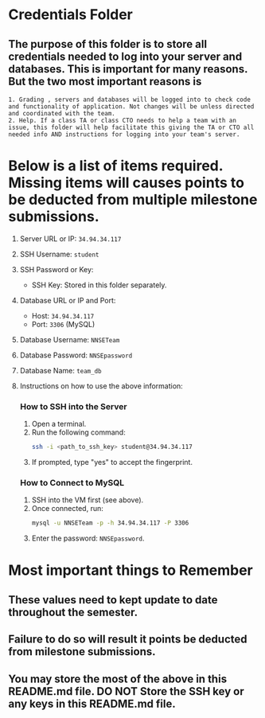 # Credentials Folder

## The purpose of this folder is to store all credentials needed to log into your server and databases. This is important for many reasons. But the two most important reasons is
    1. Grading , servers and databases will be logged into to check code and functionality of application. Not changes will be unless directed and coordinated with the team.
    2. Help. If a class TA or class CTO needs to help a team with an issue, this folder will help facilitate this giving the TA or CTO all needed info AND instructions for logging into your team's server. 


# Below is a list of items required. Missing items will causes points to be deducted from multiple milestone submissions.

1. Server URL or IP: `34.94.34.117`
2. SSH Username: `student`
3. SSH Password or Key:
   - SSH Key: Stored in this folder separately.
4. Database URL or IP and Port:
   - Host: `34.94.34.117`
   - Port: `3306` (MySQL)
5. Database Username: `NNSETeam`
6. Database Password: `NNSEpassword`
7. Database Name: `team_db`
8. Instructions on how to use the above information:

   ### How to SSH into the Server
   1. Open a terminal.
   2. Run the following command:
      ```bash
      ssh -i <path_to_ssh_key> student@34.94.34.117
      ```
   3. If prompted, type "yes" to accept the fingerprint.

   ### How to Connect to MySQL
   1. SSH into the VM first (see above).
   2. Once connected, run:
      ```bash
      mysql -u NNSETeam -p -h 34.94.34.117 -P 3306
      ```
   3. Enter the password: `NNSEpassword`.

# Most important things to Remember
## These values need to kept update to date throughout the semester. <br>
## <strong>Failure to do so will result it points be deducted from milestone submissions.</strong><br>
## You may store the most of the above in this README.md file. DO NOT Store the SSH key or any keys in this README.md file.